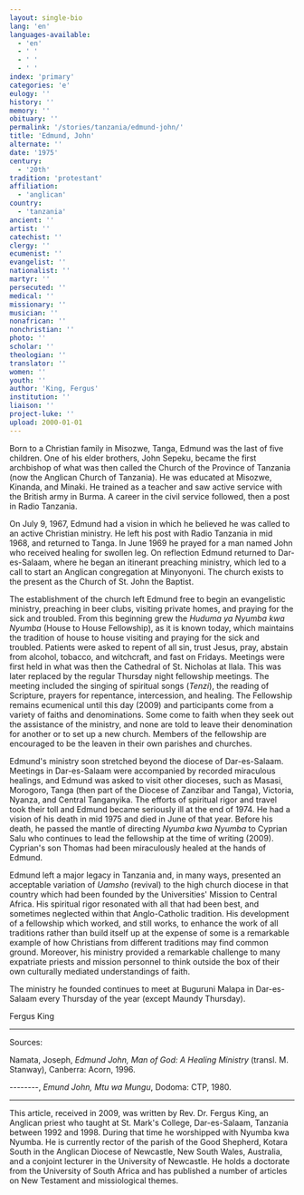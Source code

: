 ```yaml
---
layout: single-bio
lang: 'en'
languages-available:
  - 'en'
  - ' '
  - ' '
  - ' '
index: 'primary'
categories: 'e'
eulogy: ''
history: ''
memory: ''
obituary: ''
permalink: '/stories/tanzania/edmund-john/'
title: 'Edmund, John'
alternate: ''
date: '1975'
century:
  - '20th'
tradition: 'protestant'
affiliation:
  - 'anglican'
country:
  - 'tanzania'
ancient: ''
artist: ''
catechist: ''
clergy: ''
ecumenist: ''
evangelist: ''
nationalist: ''
martyr: ''
persecuted: ''
medical: ''
missionary: ''
musician: ''
nonafrican: ''
nonchristian: ''
photo: ''
scholar: ''
theologian: ''
translator: ''
women: ''
youth: ''
author: 'King, Fergus'
institution: ''
liaison: ''
project-luke: ''
upload: 2000-01-01
---
```



Born to a Christian family in Misozwe, Tanga,
Edmund was the last of five children. One of his elder brothers,
John Sepeku, became the first archbishop of what was then
called the Church of the Province of Tanzania (now the Anglican
Church of Tanzania). He was educated at Misozwe, Kinanda,
and Minaki. He trained as a teacher and saw active service
with the British army in Burma. A career in the civil service
followed, then a post in Radio Tanzania.

On July 9, 1967, Edmund had a vision in which he believed he was called to an active Christian ministry. He left his post with Radio Tanzania in mid 1968, and returned to Tanga. In June 1969 he prayed for a man named John who received healing for swollen leg. On reflection Edmund returned to Dar-es-Salaam, where he began an itinerant preaching ministry, which led to a call to start an Anglican congregation at Minyonyoni. The church exists to the present as the Church of St. John the Baptist.

The establishment of the church left Edmund free to begin an evangelistic ministry, preaching in beer clubs, visiting private homes, and praying for the sick and troubled. From this beginning grew the *Huduma ya Nyumba kwa Nyumba* (House to House Fellowship), as it is known today, which maintains the tradition of house to house visiting and praying for the sick and troubled. Patients were asked to repent of all sin, trust Jesus, pray, abstain from alcohol, tobacco, and witchcraft, and fast on Fridays. Meetings were first held in what was then the Cathedral of St. Nicholas at Ilala. This was later replaced by the regular Thursday night fellowship meetings. The meeting included the singing of spiritual songs (*Tenzi*), the reading of Scripture, prayers for repentance, intercession, and healing. The Fellowship remains ecumenical until this day (2009) and participants come from a variety of faiths and denominations. Some come to faith when they seek out the assistance of the ministry, and none are told to leave their denomination for another or to set up a new church. Members of the fellowship are encouraged to be the leaven in their own parishes and churches.

Edmund's ministry soon stretched beyond the diocese of Dar-es-Salaam. Meetings in Dar-es-Salaam were accompanied by recorded miraculous healings, and Edmund was asked to visit other dioceses, such as Masasi, Morogoro, Tanga (then part of the Diocese of Zanzibar and Tanga), Victoria, Nyanza, and Central Tanganyika. The efforts of spiritual rigor and travel took their toll and Edmund became seriously ill at the end of 1974. He had a vision of his death in mid 1975 and died in June of that year. Before his death, he passed the mantle of directing *Nyumba kwa Nyumba* to Cyprian Salu who continues to lead the fellowship at the time of writing (2009). Cyprian's son Thomas had been miraculously healed at the hands of Edmund.

Edmund left a major legacy in Tanzania and, in many ways, presented an acceptable variation of *Uamsho* (revival) to the high church diocese in that country which had been founded by the Universities' Mission to Central Africa. His spiritual rigor resonated with all that had been best, and sometimes neglected within that Anglo-Catholic tradition. His development of a fellowship which worked, and still works, to enhance the work of all traditions rather than build itself up at the expense of some is a remarkable example of how Christians from different traditions may find common ground. Moreover, his ministry provided a remarkable challenge to many expatriate priests and mission personnel to think outside the box of their own culturally mediated understandings of faith.

The ministry he founded continues to meet at Buguruni Malapa in Dar-es-Salaam every Thursday of the year (except Maundy Thursday).

Fergus King

---

Sources:

Namata, Joseph, *Edmund John, Man of God: A Healing Ministry* (transl. M. Stanway), Canberra: Acorn, 1996.

--------, *Emund John, Mtu wa Mungu*, Dodoma: CTP, 1980.

---

This article, received in 2009, was written by Rev. Dr. Fergus King, an Anglican priest who taught at St. Mark's College, Dar-es-Salaam, Tanzania between 1992 and 1998. During that  time he worshipped with Nyumba kwa Nyumba.  He is currently rector of the parish of the Good Shepherd, Kotara South in the Anglican Diocese of Newcastle, New South Wales, Australia, and a conjoint lecturer in the University of Newcastle. He holds a doctorate from the University of South Africa and has published a number of articles on New Testament and missiological themes.